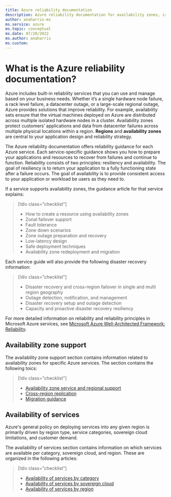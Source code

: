 ```yaml
---
title: Azure reliability documentation
description: Azure reliability documentation for availability zones, cross-regional disaster recovery, availability of services for sovereign clouds, regions, and category.
author: anaharris-ms
ms.service: azure
ms.topic: conceptual
ms.date: 07/20/2022
ms.author: anaharris
ms.custom: 
---
```



# What is the Azure reliability documentation?

Azure includes built-in reliability services that you can use and manage based on your business needs. Whether it’s a single hardware node failure, a rack level failure, a datacenter outage, or a large-scale regional outage, Azure provides solutions that improve reliability. For example, availability sets ensure that the virtual machines deployed on Azure are distributed across multiple isolated hardware nodes in a cluster. Availability zones protect customers’ applications and data from datacenter failures across multiple physical locations within a region. **Regions** and **availability zones** are central to your application design and reliability strategy.

The Azure reliability documentation offers reliability guidance for each Azure service. Each service-specific guidance shows you how to prepare your applications and resources to recover from failures and continue to function. Reliability consists of two principles: resiliency and availability. The goal of resiliency is to return your application to a fully functioning state after a failure occurs. The goal of availability is to provide consistent access to your application or workload be users as they need to.

If a service supports availability zones, the guidance article for that service explains:

> [!div class="checklist"]
> * How to create a resource using availability zones
> * Zonal failover support
> * Fault tolerance
> * Zone down scenarios
> * Zone outage preparation and recovery
> * Low-latency design
> * Safe deployment techniques
> * Availability zone redeployment and migration

Each service guide will also provide the following disaster recovery information:

> [!div class="checklist"]
> * Disaster recovery and cross-region failover in single and multi region geography
> * Outage detection, notification, and management
> * Disaster recovery setup and outage detection
> * Capacity and proactive disaster recovery resiliency

For more detailed information on reliability and reliability principles in Microsoft Azure services, see [Microsoft Azure Well-Architected Framework: Reliability](/azure/architecture/framework/#reliability).


## Availability zone support

The availability zone support section contains information related to availability zones for specific Azure services. The section contains the following toics:

> [!div class="checklist"]
> * [Availability zone service and regional support](az-service-support.md)
> * [Cross-region replication](cross-region-replication-azure.md)
> * [Migration guidance](az-migration-overview.md)

## Availability of services

Azure's general policy on deploying services into any given region is primarily driven by region type, service categories, sovereign cloud limitations, and customer demand.

The availability of services section contains information on which services are available per category, sovereign cloud, and region. These are organized in the following articles:

> [!div class="checklist"]
> * [Availability of services by category](availability-service-by-category.md)
> * [Availability of services by sovereign cloud](availability-service-by-sovereign-cloud.md)
> * [Availability of services by region](https://azure.microsoft.com/global-infrastructure/services/)

